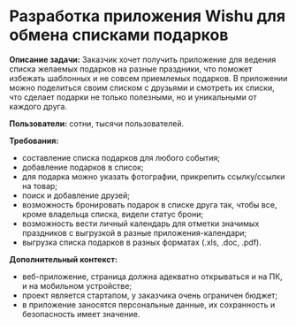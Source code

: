 # Разработка приложения Wishu для обмена списками подарков
**Описание задачи:**
Заказчик хочет получить приложение для ведения списка желаемых подарков на разные праздники, что поможет избежать шаблонных и не совсем приемлемых подарков. В приложении можно поделиться своим списком с друзьями и смотреть их списки, что сделает подарки не только полезными, но и уникальными от каждого друга.

**Пользователи:** сотни, тысячи пользователей. 

**Требования:**
- составление списка подарков для любого события;
- добавление подарков в список;
- для подарка можно указать фотографии, прикрепить ссылку/ссылки на товар;
- поиск и добавление друзей;
- возможность бронировать подарок в списке друга так, чтобы все, кроме владельца списка, видели статус брони;
- возможность вести личный календарь для отметки значимых праздников с выгрузкой в разные приложения-календари;
- выгрузка списка подарков в разных форматах (.xls, .doc, .pdf).

**Дополнительный контекст:**
- веб-приложение, страница должна адекватно открываться и на ПК, и на мобильном устройстве;
- проект является стартапом, у заказчика очень ограничен бюджет;
- в приложение заносятся персональные данные, их сохранность и безопасность имеет значение.
